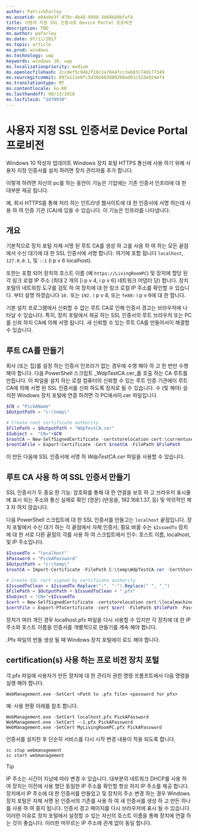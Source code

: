 ```yaml
---
author: PatrickFarley
ms.assetid: e04ebe3f-479c-4b48-99d8-3dd4bb9bfaf4
title: 사용자 지정 SSL 인증서로 Device Portal 프로비전
description: TBD
ms.author: pafarley
ms.date: 07/11/2017
ms.topic: article
ms.prod: windows
ms.technology: uwp
keywords: windows 10, uwp
ms.localizationpriority: medium
ms.openlocfilehash: 2ccdef5c9462f18c1a7044fcc3a683c749177349
ms.sourcegitcommit: 897a111e8fc5d38d483800288ad01c523e924ef4
ms.translationtype: MT
ms.contentlocale: ko-KR
ms.lasthandoff: 08/13/2018
ms.locfileid: "1070930"
---
```

# <a name="provision-device-portal-with-a-custom-ssl-certificate"></a>사용자 지정 SSL 인증서로 Device Portal 프로비전
Windows 10 작성자 업데이트 Windows 장치 포털 HTTPS 통신에 사용 하기 위해 사용자 지정 인증서를 설치 하려면 장치 관리자를 추가 합니다. 

이렇게 하려면 자신의 pc를 하는 동안이 기능은 기업에는 기존 인증서 인프라에 대 한 대부분 제공 됩니다.  

예, 회사 HTTPS를 통해 처리 하는 인트라넷 웹사이트에 대 한 인증서에 서명 하는데 사용 하 여 인증 기관 (CA)에 있을 수 있습니다. 이 기능은 인프라를 나타냅니다. 

## <a name="overview"></a>개요
기본적으로 장치 포털 자체 서명 된 루트 CA를 생성 하 고를 사용 하 여 하는 모든 끝점에서 수신 대기에 대 한 SSL 인증서에 서명 합니다. 여기에 포함 됩니다 `localhost`, `127.0.0.1`, 및 `::1` (i p v 6 localhost).

또한는 포함 되어 장치의 호스트 이름 (예 `https://LivingRoomPC`) 및 장치에 할당 된 각 링크 로컬 IP 주소 (최대 2 개의 [i p v 4, i p v 6] 네트워크 어댑터 당) 합니다. 장치 포털의 네트워킹 도구를 검토 하 여 장치에 대 한 링크 로컬 IP 주소를 확인할 수 있습니다. 부터 설명 하겠습니다 `10.` 또는 `192.` i p v 4, 또는 `fe80:` i p v 6에 대 한 합니다. 

기본 설치 프로그램에서 신뢰할 수 없는 루트 CA로 인해 인증서 경고는 브라우저에 나타날 수 있습니다. 특히, 장치 포털에서 제공 하는 SSL 인증서의 루트 브라우저 또는 PC를 신뢰 하지 CA에 의해 서명 됩니다. 새 신뢰할 수 있는 루트 CA를 만들어서이 해결할 수 있습니다.

## <a name="create-a-root-ca"></a>루트 CA를 만들기

회사 (또는 집)를 설정 하는 인증서 인프라가 없는 경우에 수행 해야 하 고 한 번만 수행 해야 합니다. 다음 PowerShell 스크립트 _WdpTestCA.cer_를 호출 하는 CA 루트를 만듭니다. 이 파일을 설치 하는 로컬 컴퓨터의 신뢰할 수 있는 루트 인증 기관에이 루트 CA에 의해 서명 된 SSL 인증서를 신뢰 하도록 장치로 될 수 있습니다. 수 (및 해야) 설치한 Windows 장치 포털에 연결 하려면 각 PC에서이.cer 파일입니다.  

```PowerShell
$CN = "PickAName"
$OutputPath = "c:\temp\"

# Create root certificate authority
$FilePath = $OutputPath + "WdpTestCA.cer"
$Subject =  "CN="+$CN
$rootCA = New-SelfSignedCertificate -certstorelocation cert:\currentuser\my -Subject $Subject -HashAlgorithm "SHA512" -KeyUsage CertSign,CRLSign
$rootCAFile = Export-Certificate -Cert $rootCA -FilePath $FilePath
```

이 만든 다음에 SSL 인증서에 서명 하 _WdpTestCA.cer_ 파일을 사용할 수 있습니다. 

## <a name="create-an-ssl-certificate-with-the-root-ca"></a>루트 CA 사용 하 여 SSL 인증서 만들기

SSL 인증서가 두 중요 한 기능: 암호화를 통해 대 한 연결을 보호 하 고 브라우저 표시줄에 표시 되는 주소와 통신 실제로 확인 (영문) (반응을, 192.168.1.37, 등) 및 악의적인 제 3 자 하지 않습니다.

다음 PowerShell 스크립트에 대 한 SSL 인증서를 만들고는 `localhost` 끝점입니다. 장치 포털에서 수신 대기 하는 각 끝점에서 자체 인증서; 필요 바꿀 수는 `$IssuedTo` 장치에 대 한 서로 다른 끝점의 각를 사용 하 여 스크립트에서 인수: 호스트 이름, localhost, 및 IP 주소입니다.

```PowerShell
$IssuedTo = "localhost"
$Password = "PickAPassword"
$OutputPath = "c:\temp\"
$rootCA = Import-Certificate -FilePath C:\temp\WdpTestCA.cer -CertStoreLocation Cert:\CurrentUser\My\

# Create SSL cert signed by certificate authority
$IssuedToClean = $IssuedTo.Replace(":", "-").Replace(" ", "_")
$FilePath = $OutputPath + $IssuedToClean + ".pfx"
$Subject = "CN="+$IssuedTo
$cert = New-SelfSignedCertificate -certstorelocation cert:\localmachine\my -Subject $Subject -DnsName $IssuedTo -Signer $rootCA -HashAlgorithm "SHA512"
$certFile = Export-PfxCertificate -cert $cert -FilePath $FilePath -Password (ConvertTo-SecureString -String $Password -Force -AsPlainText)
```

장치가 여러 개인 경우 localhost.pfx 파일을 다시 사용할 수 있지만 각 장치에 대 한 IP 주소와 호스트 이름을 인증서를 개별적으로 만들기를 계속 해야 합니다.

.Pfx 파일의 번들 생성 될 때 Windows 장치 포털에이 로드 해야 합니다. 

## <a name="provision-device-portal-with-the-certifications"></a>certification(s) 사용 하는 프로 비전 장치 포털

각.pfx 파일에 사용자가 만든 장치에 대 한 관리자 권한 명령 프롬프트에서 다음 명령을 실행 해야 합니다.

```
WebManagement.exe -SetCert <Path to .pfx file> <password for pfx> 
```

예: 사용 현황 아래를 참조 합니다.
```
WebManagement.exe -SetCert localhost.pfx PickAPassword
WebManagement.exe -SetCert --1.pfx PickAPassword
WebManagement.exe -SetCert MyLivingRoomPC.pfx PickAPassword
```

인증서를 설치한 후 단순히 서비스를 다시 시작 변경 내용이 적용 되도록 합니다.

```
sc stop webmanagement
sc start webmanagement
```

> [!TIP]
> IP 주소는 시간이 지남에 따라 변경 수 있습니다.
대부분의 네트워크 DHCP를 사용 하 여 장치는 이전에 사용 했던 동일한 IP 주소를 확인할 항상 하지 IP 주소를 제공 합니다. 장치에서 IP 주소에 대 한 인증서를 만들었고 및 장치의 주소 변경 하는 경우 Windows 장치 포털은 자체 서명 된 인증서의 기존를 사용 하 여 새 인증서를 생성 하 고 만든 하나를 사용 하 여 중지 됩니다. 인증서 경고 페이지를 다시 브라우저에 표시 될 수 있습니다. 이러한 이유로 장치 포털에서 설정할 수 있는 자신의 호스트 이름을 통해 장치에 연결 하는 것이 좋습니다. 이러한 머무르는 IP 주소에 관계 없이 동일 합니다.
